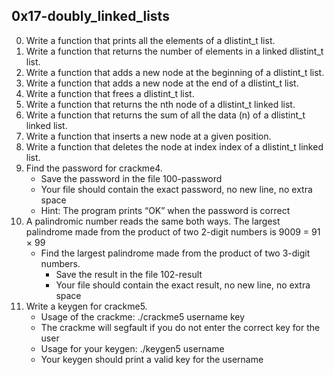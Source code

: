 ## 0x17-doubly_linked_lists
0.  Write a function that prints all the elements of a dlistint_t list.
1.  Write a function that returns the number of elements in a linked dlistint_t list.
2.  Write a function that adds a new node at the beginning of a dlistint_t list.
3.  Write a function that adds a new node at the end of a dlistint_t list.
4.  Write a function that frees a dlistint_t list.
5.  Write a function that returns the nth node of a dlistint_t linked list.
6.  Write a function that returns the sum of all the data (n) of a dlistint_t linked list.
7.  Write a function that inserts a new node at a given position.
8.  Write a function that deletes the node at index index of a dlistint_t linked list.
9.  Find the password for crackme4.
    -   Save the password in the file 100-password
    -   Your file should contain the exact password, no new line, no extra space
    -   Hint: The program prints “OK” when the password is correct
10. A palindromic number reads the same both ways. The largest palindrome made from the product of two 2-digit numbers is 9009 = 91 × 99
    -   Find the largest palindrome made from the product of two 3-digit numbers.
        -   Save the result in the file 102-result
        -   Your file should contain the exact result, no new line, no extra space
11. Write a keygen for crackme5.
    -   Usage of the crackme: ./crackme5 username key
    -   The crackme will segfault if you do not enter the correct key for the user
    -   Usage for your keygen: ./keygen5 username
    -   Your keygen should print a valid key for the username
